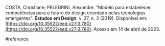 COSTA, Christiane; PELEGRINI, Alexandre. “Modelo para estabelecer competências para o futuro do design orientado pelas tecnologias emergentes”. **Estudos em Design**. v. 27, n. 3 (2019). Disponível em: [https://doi.org/10.35522/eed.v27i3.780](https://doi.org/10.35522/eed.v27i3.780). Acesso em 14 de abril de 2023.

#reference